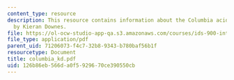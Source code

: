 ```yaml
---
content_type: resource
description: This resource contains information about the Columbia acident investigation
  by Kieran Downes.
file: https://ol-ocw-studio-app-qa.s3.amazonaws.com/courses/ids-900-integrating-doctoral-seminar-on-emerging-technologies-fall-2005/126b86eb566da0f5929670ce390550cb_columbia_kd.pdf
file_type: application/pdf
parent_uid: 71206073-f4c7-32b8-9343-b780baf56b1f
resourcetype: Document
title: columbia_kd.pdf
uid: 126b86eb-566d-a0f5-9296-70ce390550cb
---
```

